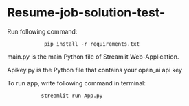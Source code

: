 # Resume-job-solution-test-

Run following command: 


                pip install -r requirements.txt

main.py is the main Python file of Streamlit Web-Application.


Apikey.py is the Python file that contains your open_ai api key


To run app, write following command in terminal:
               
               
               streamlit run App.py
